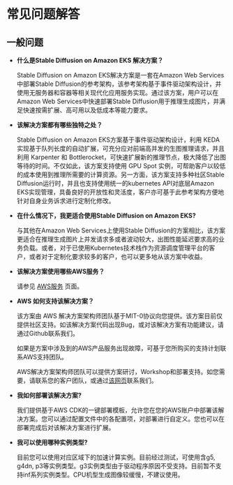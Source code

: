 # 常见问题解答

## 一般问题

* **什么是Stable Diffusion on Amazon EKS 解决方案？**

    Stable Diffusion on Amazon EKS解决方案是一套在Amazon Web Services中部署Stable Diffusion的参考架构，该参考架构基于事件驱动架构设计，并使用无服务器和容器等相关现代化应用服务实现。通过该方案，用户可以在Amazon Web Services中快速部署Stable Diffusion用于推理生成图片，并满足快速按需扩展、高可用以及低成本等能力要求。

* **该解决方案都有哪些独特之处？**

    Stable Diffusion on Amazon EKS方案基于事件驱动架构设计，利用 KEDA 实现基于队列长度的自动扩展，可充分应对前端高并发的生图推理请求，并且利用 Karpenter 和 Bottlerocket，可快速扩展新的推理节点，极大降低了出图等待的时间。不仅如此，该方案支持使用 GPU Spot 实例，可帮助客户以较低的成本使用到推理所需要的计算资源。另一方面，该方案支持多种社区Stable Diffusion运行时，并且也支持使用统一的kubernetes API对底层Amazon EKS实现管理，具备良好的开放性和灵活度，客户亦可基于此参考架构方便地针对自身业务诉求进行定制化修改。

* **在什么情况下，我更适合使用Stable Diffusion on Amazon EKS?**

    与其他在Amazon Web Services上使用Stable Diffusion的方案相比，该方案更适合在推理生成图片上并发请求多或者波动较大，出图性能延迟要求高的业务负载。或者，对于已使用Kubernetes技术栈作为资源调度管理平台的客户，或者对于定制化要求较多的客户，也可以更多地从该方案中收益。

* **该解决方案使用哪些AWS服务？**

    请参见 [AWS服务](architecture/services-in-this-solution.md) 页面。

* **AWS 如何支持该解决方案？**

    该方案由 AWS 解决方案架构师团队基于MIT-0协议向您提供。该方案目前仅提供社区支持。如该解决方案代码出现Bug，或对该解决方案有功能建议，请通过Github联系我们。

    如果是方案中涉及到的AWS产品服务出现故障，可基于您所购买的支持计划联系AWS支持团队。

    AWS解决方案架构师团队可以提供方案研讨，Workshop和部署支持。如您需要，请联系您的客户团队，或通过[该网页](https://aws.amazon.com/cn/contact-us/)联系我们。


* **我如何部署该解决方案?**

    我们提供基于AWS CDK的一键部署模板，允许您在您的AWS账户中部署该解决方案。您可以通过配置文件中的各配置项，对部署进行自定义。您也可以在部署完成后对该解决方案进行扩展。


* **我可以使用哪种实例类型?**

    目前您可以使用对应区域下的加速计算实例。目前经过测试，可使用含g5, g4dn, p3等实例类型。g3实例类型由于驱动程序原因不受支持。目前暂不支持inf系列实例类型。CPU机型生成图像较缓慢，不建议使用。
